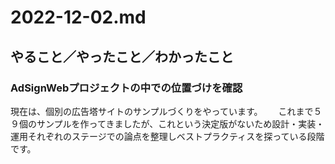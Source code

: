 # 2022-12-02.md

## やること／やったこと／わかったこと

### AdSignWebプロジェクトの中での位置づけを確認

現在は、個別の広告塔サイトのサンプルづくりをやっています。　　
これまで５９個のサンプルを作ってきましたが、これという決定版がないため設計・実装・運用それぞれのステージでの論点を整理しベストプラクティスを探っている段階です。
